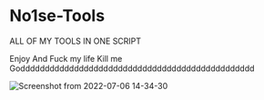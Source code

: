 # No1se-Tools
ALL OF MY TOOLS IN ONE SCRIPT

Enjoy And Fuck my life Kill me Godddddddddddddddddddddddddddddddddddddddddddddddd



![Screenshot from 2022-07-06 14-34-30](https://user-images.githubusercontent.com/98566890/177541227-1a98be72-3d51-46b5-b88f-2d54ed236ff8.png)
